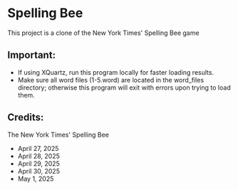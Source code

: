 # Spelling Bee

This project is a clone of the New York Times' Spelling Bee game

## Important:

- If using XQuartz, run this program locally for faster loading results.
- Make sure all word files (1-5.word) are located in the word_files directory; otherwise this program will exit with errors upon trying to load them.

## Credits:
The New York Times' Spelling Bee
- April 27, 2025
- April 28, 2025
- April 29, 2025
- April 30, 2025
- May 1, 2025